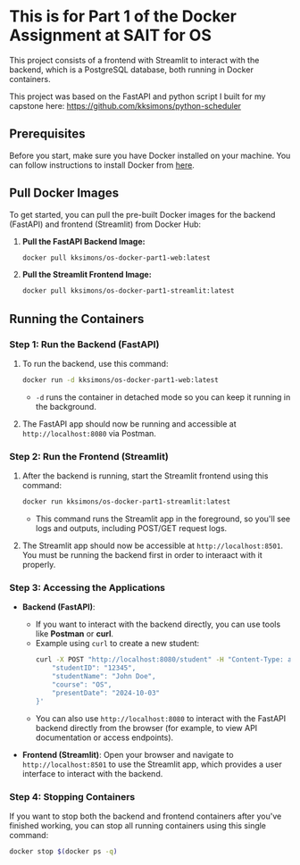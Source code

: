 # This is for Part 1 of the Docker Assignment at SAIT for OS

This project consists of a frontend with Streamlit to interact with the backend, which is a PostgreSQL database, both running in Docker containers.

This project was based on the FastAPI and python script I built for my capstone here: https://github.com/kksimons/python-scheduler

## Prerequisites

Before you start, make sure you have Docker installed on your machine. You can follow instructions to install Docker from [here](https://docs.docker.com/get-docker/).

## Pull Docker Images

To get started, you can pull the pre-built Docker images for the backend (FastAPI) and frontend (Streamlit) from Docker Hub:

1. **Pull the FastAPI Backend Image:**
    ```bash
    docker pull kksimons/os-docker-part1-web:latest
    ```

2. **Pull the Streamlit Frontend Image:**
    ```bash
    docker pull kksimons/os-docker-part1-streamlit:latest
    ```

## Running the Containers

### Step 1: Run the Backend (FastAPI)

1. To run the backend, use this command:
    ```bash
    docker run -d kksimons/os-docker-part1-web:latest
    ```
   - `-d` runs the container in detached mode so you can keep it running in the background.
   
2. The FastAPI app should now be running and accessible at `http://localhost:8080` via Postman.

### Step 2: Run the Frontend (Streamlit)

1. After the backend is running, start the Streamlit frontend using this command:
    ```bash
    docker run kksimons/os-docker-part1-streamlit:latest
    ```
   - This command runs the Streamlit app in the foreground, so you'll see logs and outputs, including POST/GET request logs.
   
2. The Streamlit app should now be accessible at `http://localhost:8501`. You must be running the backend first in order to interaact with it properly.

### Step 3: Accessing the Applications

- **Backend (FastAPI)**: 
   - If you want to interact with the backend directly, you can use tools like **Postman** or **curl**. 
   - Example using `curl` to create a new student:
     ```bash
     curl -X POST "http://localhost:8080/student" -H "Content-Type: application/json" -d '{
         "studentID": "12345",
         "studentName": "John Doe",
         "course": "OS",
         "presentDate": "2024-10-03"
     }'
     ```
   - You can also use `http://localhost:8080` to interact with the FastAPI backend directly from the browser (for example, to view API documentation or access endpoints).

- **Frontend (Streamlit)**: Open your browser and navigate to `http://localhost:8501` to use the Streamlit app, which provides a user interface to interact with the backend.

### Step 4: Stopping Containers

If you want to stop both the backend and frontend containers after you've finished working, you can stop all running containers using this single command:

```bash
docker stop $(docker ps -q)
